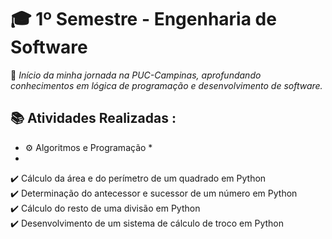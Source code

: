 # 🎓 1º Semestre - Engenharia de Software  
📌 *Início da minha jornada na PUC-Campinas, aprofundando conhecimentos em lógica de programação e desenvolvimento de software.*  

## 📚 Atividades Realizadas :

 * ⚙️ Algoritmos e Programação *
 * 
✔️ Cálculo da área e do perímetro de um quadrado em Python  
✔️ Determinação do antecessor e sucessor de um número em Python  
✔️ Cálculo do resto de uma divisão em Python  
✔️ Desenvolvimento de um sistema de cálculo de troco em Python  
